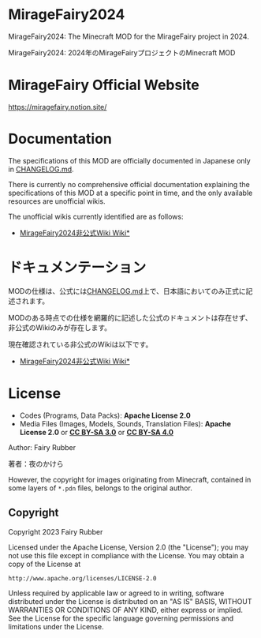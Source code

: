 # MirageFairy2024

MirageFairy2024: The Minecraft MOD for the MirageFairy project in 2024.

MirageFairy2024: 2024年のMirageFairyプロジェクトのMinecraft MOD

# MirageFairy Official Website

https://miragefairy.notion.site/

# Documentation

The specifications of this MOD are officially documented in Japanese only in [CHANGELOG.md](CHANGELOG.md).

There is currently no comprehensive official documentation explaining the specifications of this MOD at a specific point in time, and the only available resources are unofficial wikis.

The unofficial wikis currently identified are as follows:

- [MirageFairy2024非公式Wiki Wiki*](https://wikiwiki.jp/mifai2024/)

# ドキュメンテーション

MODの仕様は、公式には[CHANGELOG.md](CHANGELOG.md)上で、日本語においてのみ正式に記述されます。

MODのある時点での仕様を網羅的に記述した公式のドキュメントは存在せず、非公式のWikiのみが存在します。

現在確認されている非公式のWikiは以下です。

- [MirageFairy2024非公式Wiki Wiki*](https://wikiwiki.jp/mifai2024/)

# License

- Codes (Programs, Data Packs): **Apache License 2.0**
- Media Files (Images, Models, Sounds, Translation Files): **Apache License 2.0** or **[CC BY-SA 3.0](https://creativecommons.org/licenses/by-sa/3.0/)** or **[CC BY-SA 4.0](https://creativecommons.org/licenses/by-sa/4.0/)**

Author: Fairy Rubber

著者：夜のかけら

However, the copyright for images originating from Minecraft, contained in some layers of `*.pdn` files, belongs to the original author.

## Copyright

Copyright 2023 Fairy Rubber

Licensed under the Apache License, Version 2.0 (the "License");
you may not use this file except in compliance with the License.
You may obtain a copy of the License at

    http://www.apache.org/licenses/LICENSE-2.0

Unless required by applicable law or agreed to in writing, software
distributed under the License is distributed on an "AS IS" BASIS,
WITHOUT WARRANTIES OR CONDITIONS OF ANY KIND, either express or implied.
See the License for the specific language governing permissions and
limitations under the License.

